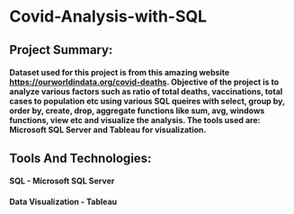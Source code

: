 # Covid-Analysis-with-SQL

## Project Summary:
#### Dataset used for this project is from this amazing website https://ourworldindata.org/covid-deaths. Objective of the project is to analyze various factors such as ratio of total deaths, vaccinations, total cases to population etc using various SQL queires with select, group by, order by, create, drop, aggregate functions like sum, avg, windows functions, view etc and visualize the analysis. The tools used are: Microsoft SQL Server and Tableau for visualization.

## Tools And Technologies: 
#### SQL - Microsoft SQL Server
#### Data Visualization - Tableau


